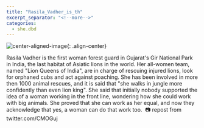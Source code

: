 ```yaml
---
title: "Rasila_Vadher_is_th"
excerpt_separator: "<!--more-->"
categories:
  - she.dbd
---
```



![center-aligned-image](https://cdn.pixabay.com/photo/2020/10/26/16/56/man-5687861_1280.png){: .align-center}


Rasila Vadher is the first woman forest guard in Gujarat's Gir National Park in India, the last habitat of Asiatic lions in the world. Her all-women team, named "Lion Queens of India", are in charge of rescuing injured lions, look for orphaned cubs and act against poaching. She has been involved in more then 1000 animal rescues, and it is said that "she walks in jungle more confidently than even lion king". She said that initially nobody supported the idea of a woman working in the front line, wondering how she could work with big animals. She proved that she can work as her equal, and now they acknowledge that yes, a woman can do that work too.⁠
⁠
📷 repost from twitter.com/CMOGuj⁠
